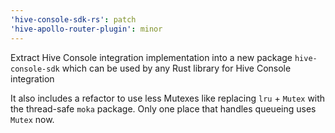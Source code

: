 ```yaml
---
'hive-console-sdk-rs': patch
'hive-apollo-router-plugin': minor
---
```


Extract Hive Console integration implementation into a new package `hive-console-sdk` which can
be used by any Rust library for Hive Console integration

It also includes a refactor to use less Mutexes like replacing `lru` + `Mutex` with the thread-safe `moka` package.
Only one place that handles queueing uses `Mutex` now.
